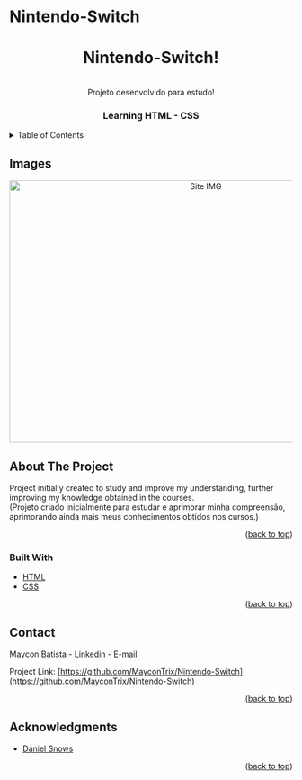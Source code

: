 ﻿# Nintendo-Switch
<div id="top"></div>
<div align="center">
<h1>Nintendo-Switch!</h1>
<br>Projeto desenvolvido para estudo!

<!-- PROJECT LOGO -->
<br />
  <h3 align="center">Learning HTML - CSS</h3>
</div>



<!-- TABLE OF CONTENTS -->
<details>
  <summary>Table of Contents</summary>
  <ol>
    <li>
      <a href="#about-the-project">About The Project</a>
      <ul>
        <li><a href="#built-with">Built With</a></li>
      </ul>
    </li>
    <li><a href="#contact">Contact</a></li>
    <li><a href="#acknowledgments">Acknowledgments</a></li>
  </ol>
</details>



<!-- ABOUT THE PROJECT -->
## Images

<div align="center">
   <img src="https://user-images.githubusercontent.com/105027088/173836114-026f9556-fb1f-4e90-bd3c-512a6b736f63.gif" alt="Site IMG" width="683" height="466"><br>
</div>

## About The Project
Project initially created to study and improve my understanding, further improving my knowledge obtained in the courses.<br>
(Projeto criado inicialmente para estudar e aprimorar minha compreensão, aprimorando ainda mais meus conhecimentos obtidos nos cursos.)


<p align="right">(<a href="#top">back to top</a>)</p>



### Built With

* [HTML](https://pt.wikipedia.org/wiki/HTML)
* [CSS](https://pt.wikipedia.org/wiki/Cascading_Style_Sheets)

<p align="right">(<a href="#top">back to top</a>)</p>


<!-- CONTACT -->
## Contact

Maycon Batista - [Linkedin](https://www.linkedin.com/in/maycon-batista-71a176238/) - [E-mail](tiutrix@hotmail.com)

Project Link: [https://github.com/MayconTrix/Nintendo-Switch](https://github.com/MayconTrix/Nintendo-Switch)

<p align="right">(<a href="#top">back to top</a>)</p>


<!-- ACKNOWLEDGMENTS -->
## Acknowledgments

* [Daniel Snows](https://www.youtube.com/c/DanielSnows)

<p align="right">(<a href="#top">back to top</a>)</p>
